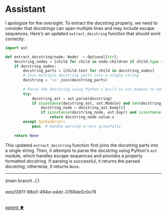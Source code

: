 # Assistant

I apologize for the oversight. To extract the docstring properly, we need to consider that docstrings can span multiple lines and may include escape sequences. Here's an updated `extract_docstring` function that should work correctly:

```python
import ast

def extract_docstring(node: Node) -> Optional[str]:
    docstring_nodes = [child for child in node.children if child.type == 'string']
    if docstring_nodes:
        docstring_parts = [child.text for child in docstring_nodes]
        # Join multiple docstring parts into a single string
        docstring = '\n'.join(docstring_parts)
        
        # Parse the docstring using Python's built-in ast module to handle escape sequences
        try:
            docstring_ast = ast.parse(docstring)
            if isinstance(docstring_ast, ast.Module) and len(docstring_ast.body) == 1:
                docstring_node = docstring_ast.body[0]
                if isinstance(docstring_node, ast.Expr) and isinstance(docstring_node.value, ast.Str):
                    return docstring_node.value.s
        except SyntaxError:
            pass  # Handle parsing errors gracefully
        
    return None
```

This updated `extract_docstring` function first joins the docstring parts into a single string. Then, it attempts to parse the docstring using Python's `ast` module, which handles escape sequences and provides a properly formatted docstring. If parsing is successful, it returns the parsed docstring; otherwise, it returns `None`.

---

(main branch ⎇)
###### aaa20811-98a3-494a-a4dc-3768de5c0e76
[parent ⬆️](#3c2727b5-66c7-4eab-bd7d-3c0c192b1b09)
